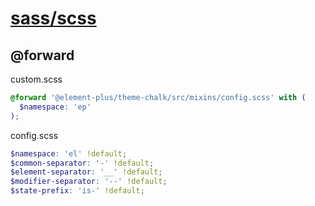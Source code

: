 # [sass/scss](https://sass-lang.com/)

## @forward

custom.scss
```scss
@forward '@element-plus/theme-chalk/src/mixins/config.scss' with (
  $namespace: 'ep'
);
```

config.scss
```scss
$namespace: 'el' !default;
$common-separator: '-' !default;
$element-separator: '__' !default;
$modifier-separator: '--' !default;
$state-prefix: 'is-' !default;
```


